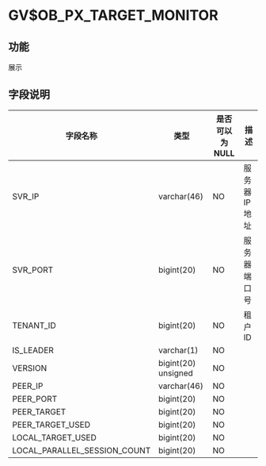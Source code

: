 GV$OB_PX_TARGET_MONITOR 
============================================



功能 
-------------------

展示

字段说明 
----------------------



|             字段名称             |         类型          | 是否可以为 NULL |    描述     |
|------------------------------|---------------------|------------|-----------|
| SVR_IP                       | varchar(46)         | NO         | 服务器 IP 地址 |
| SVR_PORT                     | bigint(20)          | NO         | 服务器端口号    |
| TENANT_ID                    | bigint(20)          | NO         | 租户 ID     |
| IS_LEADER                    | varchar(1)          | NO         |           |
| VERSION                      | bigint(20) unsigned | NO         |           |
| PEER_IP                      | varchar(46)         | NO         |           |
| PEER_PORT                    | bigint(20)          | NO         |           |
| PEER_TARGET                  | bigint(20)          | NO         |           |
| PEER_TARGET_USED             | bigint(20)          | NO         |           |
| LOCAL_TARGET_USED            | bigint(20)          | NO         |           |
| LOCAL_PARALLEL_SESSION_COUNT | bigint(20)          | NO         |           |


